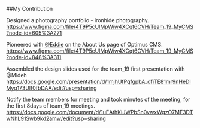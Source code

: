 ##My Contribution

Designed a photography portfolio - ironhide photography.
https://www.figma.com/file/4T9P5cUlMpWiw4XCqt6CVH/Team_19_MyCMS?node-id=605%3A271

Pioneered with [@Eddie](https://github.com/MissEddie) on the About Us page of Optimus CMS.
https://www.figma.com/file/4T9P5cUlMpWiw4XCqt6CVH/Team_19_MyCMS?node-id=848%3A311

Assembled the design slides used for the team_19 first presentation with @Mideh
https://docs.google.com/presentation/d/1mjhUfPqfgpbA_dfiTE81mr9nHeDlMyq173Ulf0fbDAA/edit?usp=sharing

Notify the team members for meeting and took minutes of the meeting, for the first 8days of team_19 meetings.
https://docs.google.com/document/d/1uEAthKIJWPbSn0vwxWgzO7MF3DTwNhL91Swb9kd2amw/edit?usp=sharing

